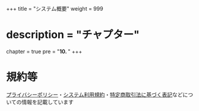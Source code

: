 +++
title = "システム概要"
weight = 999
# description = "チャプター"
chapter = true
pre = "<b>10. </b>"
+++


# 規約等

[プライバシーポリシー](/system/privacy-policy/)・[システム利用規約](/system/agree)・[特定商取引法に基づく表記](/system/business-deal/)などについての情報を記載しています
